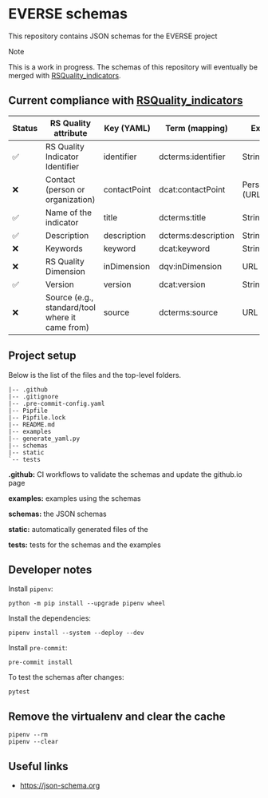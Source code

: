# EVERSE schemas

This repository contains JSON schemas for the EVERSE project

> [!NOTE]
> This is a work in progress. The schemas of this repository will eventually be merged with [RSQuality_indicators](https://github.com/EVERSE-ResearchSoftware/RSQuality_indicators).


## Current compliance with [RSQuality_indicators](https://github.com/EVERSE-ResearchSoftware/RSQuality_indicators)

|Status| RS Quality attribute | Key (YAML) | Term (mapping) | Expected value |
|---|---|---|---|---|
| ✅ | RS Quality Indicator Identifier | identifier | dcterms:identifier | String |
| ❌ | Contact (person or organization) | contactPoint | dcat:contactPoint | Person/Organization (URL) |
| ✅ | Name of the indicator | title | dcterms:title | String |
| ✅ | Description | description | dcterms:description | String |
| ❌ | Keywords | keyword | dcat:keyword | String |
| ❌ | RS Quality Dimension  | inDimension | dqv:inDimension | URL (category) |
| ✅ | Version | version | dcat:version | String |
| ❌ | Source (e.g., standard/tool where it came from) | source | dcterms:source | URL |


## Project setup

Below is the list of the files and the top-level folders.

```
|-- .github
|-- .gitignore
|-- .pre-commit-config.yaml
|-- Pipfile
|-- Pipfile.lock
|-- README.md
|-- examples
|-- generate_yaml.py
|-- schemas
|-- static
`-- tests
```

**.github:** CI workflows to validate the schemas and update the github.io page

**examples:** examples using the schemas

**schemas:** the JSON schemas

**static:** automatically generated files of the

**tests:** tests for the schemas and the examples


## Developer notes

Install `pipenv`:

```
python -m pip install --upgrade pipenv wheel
```

Install the dependencies:

```
pipenv install --system --deploy --dev
```

Install `pre-commit`:

```
pre-commit install
```

To test the schemas after changes:

```
pytest
```


## Remove the virtualenv and clear the cache

```
pipenv --rm
pipenv --clear
```


## Useful links

- https://json-schema.org
